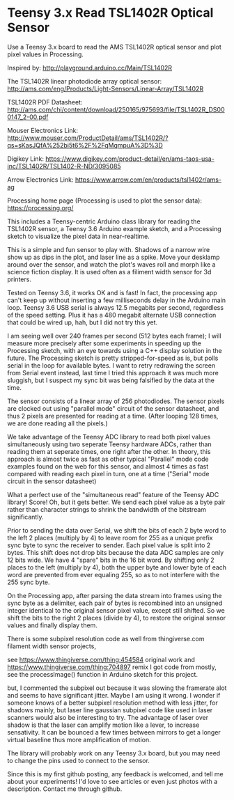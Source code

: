 # Teensy 3.x Read TSL1402R Optical Sensor
Use a Teensy 3.x board to read the AMS TSL1402R optical sensor and plot pixel values in Processing.

Inspired by:
http://playground.arduino.cc/Main/TSL1402R

The TSL1402R linear photodiode array optical sensor:
http://ams.com/eng/Products/Light-Sensors/Linear-Array/TSL1402R

TSL1402R PDF Datasheet:
http://ams.com/chi/content/download/250165/975693/file/TSL1402R_DS000147_2-00.pdf

Mouser Electronics Link:
http://www.mouser.com/ProductDetail/ams/TSL1402R/?qs=sKasJQfA%252bi5t6%2F%2FqMqmpuA%3D%3D

Digikey Link:
https://www.digikey.com/product-detail/en/ams-taos-usa-inc/TSL1402R/TSL1402-R-ND/3095085

Arrow Electronics Link:
https://www.arrow.com/en/products/tsl1402r/ams-ag

Processing home page (Processing is used to plot the sensor data):
https://processing.org/

This includes a Teensy-centric Arduino class library for reading the TSL1402R sensor, a Teensy 3.6 Arduino example sketch, and a Processing sketch to visualize the pixel data in near-realtime.

This is a simple and fun sensor to play with. Shadows of a narrow wire show up as dips in the plot, and laser line as a spike. Move your desklamp around over the sensor, and watch the plot's waves roll and morph like a science fiction display. It is used often as a filiment width sensor for 3d printers.

Tested on Teensy 3.6, it works OK and is fast! In fact, the processing app can't keep up without inserting a few milliseconds delay in the Arduino main loop. Teensy 3.6 USB serial is always 12.5 megabits per second, regardless of the speed setting. Plus it has a 480 megabit alternate USB connection that could be wired up, hah, but I did not try this yet. 

I am seeing well over 240 frames per second (512 bytes each frame); I will measure more precisely after some experiments in speeding up the Processing sketch, with an eye towards using a C++ display solution in the future. The Processing sketch is pretty stripped-for-speed as is, but polls serial in the loop for available bytes. I want to retry
redrawing the screen from Serial event instead, last time I tried this approach it was much more sluggish, but I suspect my sync bit was being falsified by the data at the time.
 
The sensor consists of a linear array of 256 photodiodes. The sensor pixels are clocked out using "parallel mode" circuit of the sensor datasheet, and thus 2 pixels are presented for reading at a time. (After looping 128 times, we are done reading all the pixels.)

We take advantage of the Teensy ADC library to read both pixel values simultaneously using two seperate Teensy hardware ADCs, rather than reading them at seperate times, one right after the other. In theory, this approach is almost twice as fast as other typical "Parallel" mode code examples found on the web for this sensor, and almost 4 times as fast compared with reading each pixel in turn, one at a time ("Serial" mode circuit in the sensor datasheet)

What a perfect use of the "simultaneous read" feature of the Teensy ADC library! Score!
Oh, but it gets better.
We send each pixel value as a byte pair rather than character strings to shrink the bandwidth of the bitstream significantly.

Prior to sending the data over Serial, we shift the bits of each 2 byte word to the left 2 places (multiply by 4) to leave room for 255 as a unique prefix sync byte to sync the receiver to sender. Each pixel value is split into 2 bytes.
This shift does not drop bits because the data ADC samples are only 12 bits wide. We have 4 "spare" bits in the 16 bit word. By shifting only 2 places to the left (multiply by 4), both the upper byte and lower byte of each word are prevented from ever equaling 255, so as to not interfere with the 255 sync byte.

On the Processing app, after parsing the data stream into frames using the sync byte as a delimiter, each pair of bytes is recombined into an unsigned integer identical to the original sensor pixel value, except still shifted. So we shift the bits to the right 2 places (divide by 4), to restore the original sensor values and finally display them.

There is some subpixel resolution code as well from thingiverse.com filament width sensor projects,

see https://www.thingiverse.com/thing:454584 original work
and https://www.thingiverse.com/thing:704897 remix I got code from mostly, see the processImage() function in Arduino sketch for this project.

but, I commented the subpixel out because it was slowing the framerate alot and seems to have significant jitter. Maybe I am using it wrong. I wonder if someone knows of a better subpixel resolution method with less jitter, for shadows mainly, but laser line gaussian subpixel code like used in laser scanners would also be interesting to try. The advantage of laser over shadow is that the laser can amplify motion like a lever, to increase sensativity. It can be bounced a few times between mirrors to get a longer virtual baseline thus more amplification of motion.

The library will probably work on any Teensy 3.x board, but you may need to change the pins used to connect to the sensor.

Since this is my first github posting, any feedback is welcomed, and tell me about your experiments! I'd love to see articles or even just photos with a description. Contact me through github.


